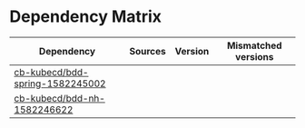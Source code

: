 # Dependency Matrix

Dependency | Sources | Version | Mismatched versions
---------- | ------- | ------- | -------------------
[cb-kubecd/bdd-spring-1582245002](https://github.com/cb-kubecd/bdd-spring-1582245002.git) |  | []() | 
[cb-kubecd/bdd-nh-1582246622](https://github.com/cb-kubecd/bdd-nh-1582246622.git) |  | []() | 
